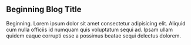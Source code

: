 ﻿<meta name="author" content="Will Chill">

## Beginning Blog Title
Beginning. Lorem ipsum dolor sit amet consectetur adipisicing elit. Aliquid cum nulla officiis id numquam quis
voluptatum sequi ad. Ipsam ullam quidem eaque corrupti esse a possimus beatae sequi delectus dolorem.

